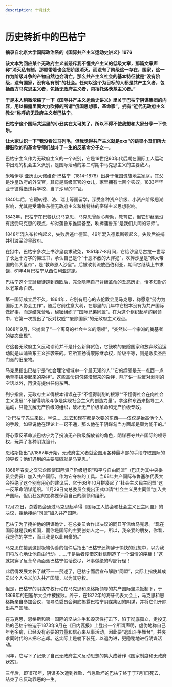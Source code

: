 ```yaml
---
description: 十月烽火
---
```


# 历史转折中的巴枯宁

**摘录自北京大学国际政治系的《国际共产主义运动史讲义》1976**

**该文本为回应某个无政府主义者怒斥我不懂共产主义的低级文章，那篇文章声称“消灭私有制，那顺带着也会把阶级消灭，而没有了阶级这一存在，国家，这一作为阶级斗争的产物自然也会消亡。那么共产主义社会的基本特征就是“没有阶级，没有国家，没有私有制”的社会。任何以这个为目标的人都是共产主义者，包括西方马克思主义者，包括无政府主义者，包括托洛茨基主义者。”**

**于是本人稍微浓缩了一下《国际共产主义运动史讲义》里关于巴枯宁阴谋集团的内容，用以揭露里面大力吹捧的所谓“俄国思想家，革命家”，拥有“近代无政府主义教父”称呼的无政府主义者巴枯宁。**

**巴枯宁这个国际共运里的小丑实在太可笑了，所以不得不使我想和大家分享一下快乐。**

**让大家认识一下“我没看过马列毛，但我觉得共产主义就是xxx”的跳梁小丑们所大肆鼓吹的和革命导师们战斗了一生的反革命分子之一。**

巴枯宁主义作为无政府主义的一个派别，它是19世纪60年代后期在国际工人运动中出现的机会主义派别，是国际活动的第二时期中马克思主义的主要敌人。

米哈伊尔·亚历山大诺维奇·巴枯宁（1814-1876）出身于俄国贵族地主家庭，其父是沙皇政府的外交官，其母是高级军官的女儿，家里拥有七百个农奴。1833年毕业于彼得堡炮兵学校，当了沙皇的军官。

1840年后，它辗转德、法、瑞士等国留学，深受各种资产阶级、小资产阶级思潮影响，尤其是受蒲鲁东德无政府主义和魏特林的密谋主义思想影响。

1843年，巴枯宁在巴黎认识马克思，马克思曾耐心帮助，教育它，但它却丝毫没有接受马克思的观点，却对蒲鲁东推崇备至，吹捧蒲鲁东“是我们共同的导师”。

1848年混入布拉格起义，失败后逃亡德国。49年混入德累斯顿起义，失败后被捕并引渡至沙皇政府。

在狱中，巴枯宁多次上书沙皇哀求赦免，1851年7-8月间，它给沙皇尼古拉一世写了长达十万字的悔过书，承认自己是个“十恶不赦的大罪犯”，吹捧沙皇是“伟大帝国的伟大皇帝”，是“救命恩人沙皇”。后被改判流放西伯利亚，期间它继续上书求饶，61年4月巴枯宁从西伯利亚逃跑。

巴枯宁这个无耻叛徒跑到西欧后，完全隐瞒自己背叛革命的丑恶历史，恬不知耻的以老革命自居。

第一国际成立后不久，1864年，它别有用心的去伦敦会见马克思，称愿意“努力为国际工人协会工作”。随后它前往意大利，在那里的几年中它根本没有为共产国际做好事，而是结党营私，秘密组织了“国际兄弟同盟”。在为这个组织起草的纲领中，它第一次提出了“反对权威”“废除国家”的无政府主义观点。

1868年9月，它抛出了“一个离奇的社会主义的纲领”，“突然以一个宗派的奠基者的姿态出现”。

它这套无政府主义反动谬论并不是什么新鲜货色，它鼓吹的废除国家和放弃政治运动就是从蒲鲁东主义抄袭来的。它所宣扬得废除继承权，阶级平等，则是贩卖圣西门派的旧废物。

马克思指出巴枯宁是“社会理论领域中一个最无知的人”“它的纲领是东一点西一点地草率拼凑起来的杂拌”。这些革命词句装潢起来的杂拌，除了讲一些反对剥削的空话以外，再没有提供任何东西。

列宁指出，无政府主义得根本错误在于“不懂得剥削的根源”“不懂得社会在向社会主义发展”“不懂得阶级斗争是实现社会主义的创造力量”。拿这种东西来指导工人运动，只能瓦解无产阶级的组织，破坏无产阶级革命和无产阶级专政。

“对巴枯宁先生来说，学说……过去和现在都是次要的东西——仅仅是抬高他个人的手段。如果说他在理论上一窍不通，那么他在干阴谋勾当方面却是颇为能干的。”

野心家反革命派巴枯宁为了扮演无产阶级解放者的角色，阴谋篡夺共产国际的领导权，玩弄了各种阴谋诡计。

恩格斯指出“从1867年开始，无政府主义者就企图用各种最卑鄙的手段夺取国际的领导权；他们遇到的主要障碍就是马克思。”

1868年春夏之交它企图使国际资产阶级组织“和平与自由同盟”（巴氏为其中央委员会委员）加入共产国际，作为它夺权的工具。当68年共产国际布鲁塞尔代表大会拒绝了这个别有用心的建议后，它于68年10月拼凑起了“社会主义民主同盟”这一反革命阴谋组织。11月29日向总委员会提出正式申请“社会主义民主同盟”加入共产国际，但仍狂妄的宣称要保留自己的纲领和组织。

12月22日，总委员会通过马克思起草得《国际工人协会和社会主义民主同盟》的决议，拒绝接纳“同盟”加入共产国际。

巴枯宁为了掩护他的阴谋诡计，在总委员会作出决议的同日写信给马克思。“现在国际就是我的祖国，而你是国际的主要创始人之一。所以，我亲爱的朋友，你看，我是你的学生，而且我是以此自豪的。”

马克思在接到这封极端伪善的信件后指出“巴枯宁还陶醉于愉快的幻想中，以为我们将放心地让他自由行动。……于是后者便借这封信制造了一个温情的序幕！”这就揭穿了反革命两面派巴枯宁假话说尽，坏事做绝的卑鄙行径！

此后得发展太长了就不一一赘述了，巴枯宁而后宣布解散“同盟”，实际上指使其成员以个人名义加入共产国际，以为其夺权。

但是，巴枯宁的阴谋夺权行动在马克思和恩格斯领导的共产国际坚决抵制下，于1869年的巴塞尔大会中被挫败。终于，在1872年的海牙代表大会上，马克思和恩格斯亲自参加会议，领导总委员会彻底揭露巴枯宁阴谋集团的阴谋，并将它们开除出共产国际。

在马克思，恩格斯和第一国际的坚决斗争和毁灭性打击下，陷于彻底孤立，走投无路的巴枯宁被迫于1873年9月在《日内瓦报》上登出一个所谓声明，虚伪地称自己年老多病，已经没有必要的力量和信心来从事活动，因此要“退出斗争舞台”，并哀求同时代的人把它忘却。这实际上是躺下装死，以退为进，更隐秘地进行阴谋活动。

同年，它写下了记录了自己无政府主义反动思想的集大成著作《国家制度和无政府状态》。

三年后，即1876年，阴谋多次遭到挫败，气急败坏的巴枯宁终于于7月1日死去，结束了它反动罪恶的一生。
